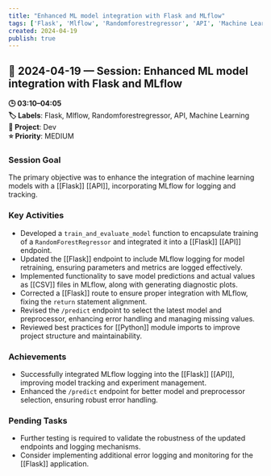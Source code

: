 ```yaml
---
title: "Enhanced ML model integration with Flask and MLflow"
tags: ['Flask', 'Mlflow', 'Randomforestregressor', 'API', 'Machine Learning']
created: 2024-04-19
publish: true
---
```


## 📅 2024-04-19 — Session: Enhanced ML model integration with Flask and MLflow

**🕒 03:10–04:05**  
**🏷️ Labels**: Flask, Mlflow, Randomforestregressor, API, Machine Learning  
**📂 Project**: Dev  
**⭐ Priority**: MEDIUM  


### Session Goal
The primary objective was to enhance the integration of machine learning models with a [[Flask]] [[API]], incorporating MLflow for logging and tracking.

### Key Activities
- Developed a `train_and_evaluate_model` function to encapsulate training of a `RandomForestRegressor` and integrated it into a [[Flask]] [[API]] endpoint.
- Updated the [[Flask]] endpoint to include MLflow logging for model retraining, ensuring parameters and metrics are logged effectively.
- Implemented functionality to save model predictions and actual values as [[CSV]] files in MLflow, along with generating diagnostic plots.
- Corrected a [[Flask]] route to ensure proper integration with MLflow, fixing the `return` statement alignment.
- Revised the `/predict` endpoint to select the latest model and preprocessor, enhancing error handling and managing missing values.
- Reviewed best practices for [[Python]] module imports to improve project structure and maintainability.

### Achievements
- Successfully integrated MLflow logging into the [[Flask]] [[API]], improving model tracking and experiment management.
- Enhanced the `/predict` endpoint for better model and preprocessor selection, ensuring robust error handling.

### Pending Tasks
- Further testing is required to validate the robustness of the updated endpoints and logging mechanisms.
- Consider implementing additional error logging and monitoring for the [[Flask]] application.
